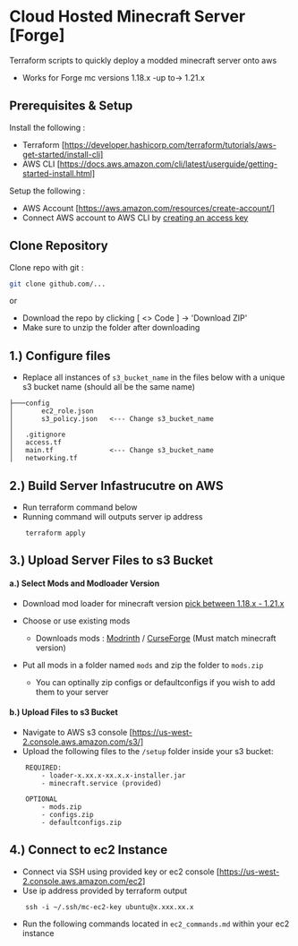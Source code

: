 
# Cloud Hosted Minecraft Server [Forge]

Terraform scripts to quickly deploy a modded minecraft server onto aws
- Works for Forge mc versions 1.18.x -up to-> 1.21.x

## Prerequisites & Setup

Install the following :
- Terraform [https://developer.hashicorp.com/terraform/tutorials/aws-get-started/install-cli]
- AWS CLI [https://docs.aws.amazon.com/cli/latest/userguide/getting-started-install.html]

Setup the following :
- AWS Account [https://aws.amazon.com/resources/create-account/]
- Connect AWS account to AWS CLI by [creating an access key](https://www.youtube.com/watch?v=vZXpmgAs91s)


## Clone Repository

Clone repo with git :

```bash
git clone github.com/...
```
or
- Download the repo by clicking [ <> Code ] -> 'Download ZIP'
- Make sure to unzip the folder after downloading

## 1.) Configure files
- Replace all instances of `s3_bucket_name` in the files below with a unique s3 bucket name (should all be the same name)
```
├───config
│       ec2_role.json
│       s3_policy.json   <--- Change s3_bucket_name
│
│   .gitignore
│   access.tf
│   main.tf              <--- Change s3_bucket_name
│   networking.tf

```

## 2.) Build Server Infastrucutre on AWS
- Run terraform command below
- Running command will outputs server ip address
```
    terraform apply
```

## 3.) Upload Server Files to s3 Bucket

#### a.) Select Mods and Modloader Version
- Download mod loader for minecraft version [pick between 1.18.x - 1.21.x](https://files.minecraftforge.net/net/minecraftforge/forge/)

- Choose or use existing mods
    - Downloads mods : [Modrinth](https://www.curseforge.com/minecraft/mods) / [CurseForge](https://www.curseforge.com/minecraft/mods) (Must match minecraft version)

- Put all mods in a folder named `mods` and zip the folder to `mods.zip` 
    - You can optinally zip configs or defaultconfigs if you wish to add them to your server

#### b.) Upload Files to s3 Bucket 
- Navigate to AWS s3 console [https://us-west-2.console.aws.amazon.com/s3/]
- Upload the following files to the `/setup` folder inside your s3 bucket:
```
    REQUIRED:
        - loader-x.xx.x-xx.x.x-installer.jar
        - minecraft.service (provided)

    OPTIONAL
        - mods.zip
        - configs.zip
        - defaultconfigs.zip
```

## 4.) Connect to ec2 Instance
- Connect via SSH using provided key or ec2 console [https://us-west-2.console.aws.amazon.com/ec2]
- Use ip address provided by terraform output
```
    ssh -i ~/.ssh/mc-ec2-key ubuntu@x.xxx.xx.x
```
- Run the following commands located in `ec2_commands.md` within your ec2 instance
